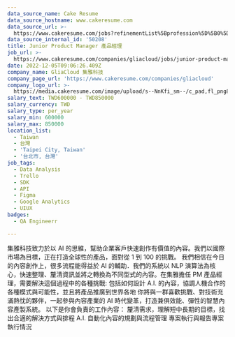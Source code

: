 ```yaml
---
data_source_name: Cake Resume
data_source_hostname: www.cakeresume.com
data_source_url: >-
  https://www.cakeresume.com/jobs?refinementList%5Bprofession%5D%5B0%5D=engineering_qa-engineer&refinementList%5Bsalary_currency%5D=TWD&range%5Bsalary_range%5D%5Bmin%5D=800096
data_source_internal_id: '50208'
title: Junior Product Manager 產品經理
job_url: >-
  https://www.cakeresume.com/companies/gliacloud/jobs/junior-product-manager-product-manager
date: 2022-12-05T09:06:26.409Z
company_name: GliaCloud 集雅科技
company_page_url: 'https://www.cakeresume.com/companies/gliacloud'
company_logo_url: >-
  https://media.cakeresume.com/image/upload/s--NnKfi_sm--/c_pad,fl_png8,h_200,w_200/v1565941306/toliwpxmw5sg8nrwuujs.png
salary_text: TWD600000 - TWD850000
salary_currency: TWD
salary_type: per_year
salary_min: 600000
salary_max: 850000
location_list:
  - Taiwan
  - 台灣
  - 'Taipei City, Taiwan'
  - '台北市, 台灣'
job_tags:
  - Data Analysis
  - Trello
  - SDK
  - API
  - Figma
  - Google Analytics
  - UIUX
badges:
  - QA Engineerr

---
```


集雅科技致力於以 AI 的思維，幫助企業客戶快速創作有價值的內容。我們以國際市場為目標，正在打造全球性的產品，面對從 1 到 100 的挑戰。 我們相信在今日的內容創作上，很多流程能得益於 AI 的輔助．我們的系統以 NLP 演算法為核心，快速整理、釐清資訊並將之轉換為不同型式的內容。在集雅擔任 PM 產品經理，需要解決這個過程中的各種挑戰: 包括如何設計 A.I. 的內容，協調人機合作的各種模式與可能性，並且將產品推廣到世界各地 你將與一群喜歡挑戰、對技術充滿熱忱的夥伴，一起參與內容產業的 AI 時代變革，打造兼俱效能、彈性的智慧內容產製系統。 以下是你會負責的工作內容： 釐清需求，理解短中長期的目標，找出合適的解決方式與排程 A.I. 自動化內容的規劃與流程管理 專案執行與報告專案執行情況